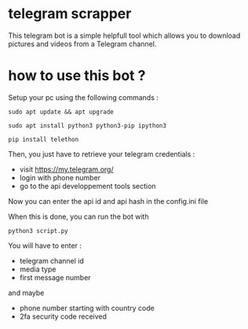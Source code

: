 # telegram scrapper

This telegram bot is a simple helpfull tool which allows you to download pictures and videos from a Telegram channel.


# how to use this bot ?
Setup your pc using the following commands :
```
sudo apt update && apt upgrade

sudo apt install python3 python3-pip ipython3

pip install telethon 
```
Then, you just have to retrieve your telegram credentials : 
- visit https://my.telegram.org/
- login with phone number 
- go to the api developpement tools section 

Now you can enter the api id and api hash in the config.ini file 

When this is done, you can run the bot with 
```
python3 script.py
```
You will have to enter : 
- telegram channel id 
- media type 
- first message number 

and maybe 
- phone number starting with country code 
- 2fa security code received 


